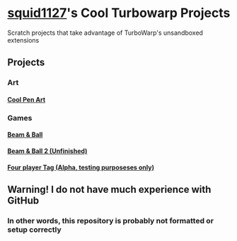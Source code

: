 # [squid1127](https://scratch.mit.edu/users/squid1127/)'s Cool Turbowarp Projects

Scratch projects that take advantage of TurboWarp's unsandboxed extensions

## Projects

### Art

#### [Cool Pen Art](/art/cool-pen-art/about.md)

### Games

#### [Beam & Ball](/cool/beam-and-ball/about.md)

#### [Beam & Ball 2 (Unfinished)](/cool/beam-and-ball-2/about.md)

#### [Four player Tag (Alpha, testing purposeses only)](/cool/four-player-platformer/about.md)

## Warning! I do not have much experience with GitHub

### In other words, this repository is probably not formatted or setup correctly
